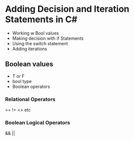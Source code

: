 # Adding Decision and Iteration Statements in C#

- Working w Bool values
- Making decision with if Statements
- Using the switch statement
- Adding iterations

## Boolean values

- T or F
- bool type
- Boolean operators

### Relational Operators

==
!=
<>
etc

### Boolean Logical Operators

&&
||
